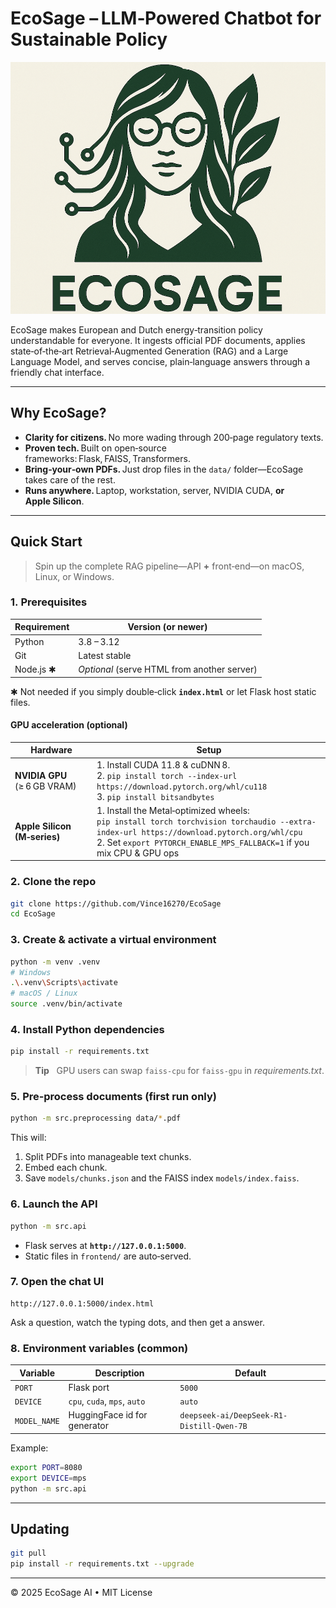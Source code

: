 # EcoSage – LLM‑Powered Chatbot for Sustainable Policy

![EcoSage banner](frontend/logo_full.png)

EcoSage makes European and Dutch energy‑transition policy understandable for everyone. It ingests official PDF documents, applies state‑of‑the‑art Retrieval‑Augmented Generation (RAG) and a Large Language Model, and serves concise, plain‑language answers through a friendly chat interface.

---

## Why EcoSage?

- **Clarity for citizens.** No more wading through 200‑page regulatory texts.
- **Proven tech.** Built on open‑source frameworks: Flask, FAISS, Transformers.
- **Bring‑your‑own PDFs.** Just drop files in the `data/` folder—EcoSage takes care of the rest.
- **Runs anywhere.** Laptop, workstation, server, NVIDIA CUDA, **or Apple Silicon**.

---

## Quick Start

> Spin up the complete RAG pipeline—API **+** front‑end—on macOS, Linux, or Windows.

### 1. Prerequisites

| Requirement | Version (or newer) |
|-------------|--------------------|
| Python      | 3.8 – 3.12         |
| Git         | Latest stable      |
| Node.js ✱   | *Optional* (serve HTML from another server) |

✱ Not needed if you simply double‑click **`index.html`** or let Flask host static files.

#### GPU acceleration (optional)

| Hardware                 | Setup |
|--------------------------|-------|
| **NVIDIA GPU** (≥ 6 GB VRAM) | 1. Install CUDA 11.8 & cuDNN 8.<br>2. `pip install torch --index-url https://download.pytorch.org/whl/cu118`<br>3. `pip install bitsandbytes` |
| **Apple Silicon (M‑series)** | 1. Install the Metal‑optimized wheels:<br>`pip install torch torchvision torchaudio --extra-index-url https://download.pytorch.org/whl/cpu`<br>2. Set `export PYTORCH_ENABLE_MPS_FALLBACK=1` if you mix CPU & GPU ops |

### 2. Clone the repo

```bash
git clone https://github.com/Vince16270/EcoSage
cd EcoSage
```

### 3. Create & activate a virtual environment

```bash
python -m venv .venv
# Windows
.\.venv\Scripts\activate
# macOS / Linux
source .venv/bin/activate
```

### 4. Install Python dependencies

```bash
pip install -r requirements.txt
```

> **Tip**   GPU users can swap `faiss‑cpu` for `faiss‑gpu` in *requirements.txt*.

### 5. Pre‑process documents (first run only)

```bash
python -m src.preprocessing data/*.pdf
```
This will:
1. Split PDFs into manageable text chunks.
2. Embed each chunk.
3. Save `models/chunks.json` and the FAISS index `models/index.faiss`.

### 6. Launch the API

```bash
python -m src.api
```
- Flask serves at **`http://127.0.0.1:5000`**.
- Static files in `frontend/` are auto‑served.

### 7. Open the chat UI

```
http://127.0.0.1:5000/index.html
```
Ask a question, watch the typing dots, and then get a answer.

### 8. Environment variables (common)

| Variable     | Description                  | Default |
|--------------|------------------------------|---------|
| `PORT`       | Flask port                   | `5000`  |
| `DEVICE`     | `cpu`, `cuda`, `mps`, `auto` | `auto`  |
| `MODEL_NAME` | HuggingFace id for generator | `deepseek-ai/DeepSeek-R1-Distill-Qwen-7B` |

Example:
```bash
export PORT=8080
export DEVICE=mps 
python -m src.api
```

---

## Updating

```bash
git pull
pip install -r requirements.txt --upgrade
```

---

© 2025 EcoSage AI • MIT License

